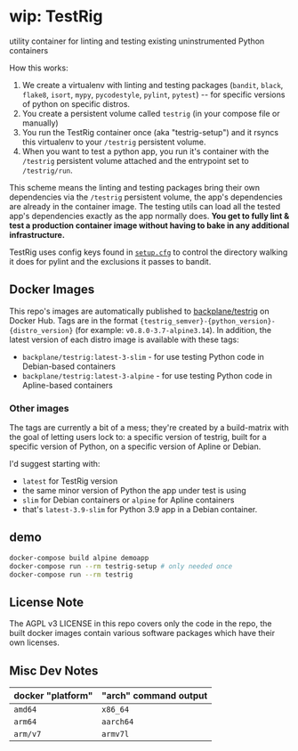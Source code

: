 # wip: TestRig

utility container for linting and testing existing uninstrumented Python containers

How this works:

1. We create a virtualenv with linting and testing packages (`bandit`, `black`, `flake8`, `isort`, `mypy`, `pycodestyle`, `pylint`, `pytest`) -- for specific versions of python on specific distros.
2. You create a persistent volume called `testrig` (in your compose file or manually)
3. You run the TestRig container once (aka "testrig-setup") and it rsyncs this virtualenv to your `/testrig` persistent volume.
4. When you want to test a python app, you run it's container with the `/testrig` persistent volume attached and the entrypoint set to `/testrig/run`.

This scheme means the linting and testing packages bring their own dependencies via the `/testrig` persistent volume, the app's dependencies are already in the container image. The testing utils can load all the tested app's dependencies exactly as the app normally does. **You get to fully lint & test a production container image without having to bake in any additional infrastructure.**

TestRig uses config keys found in [`setup.cfg`](/setup.cfg) to control the directory walking it does for pylint and the exclusions it passes to bandit.

## Docker Images

This repo's images are automatically published to [backplane/testrig](https://hub.docker.com/r/backplane/testrig) on Docker Hub. Tags are in the format `{testrig_semver}-{python_version}-{distro_version}` (for example: `v0.8.0-3.7-alpine3.14`). In addition, the latest version of each distro image is available with these tags:

* `backplane/testrig:latest-3-slim` - for use testing Python code in Debian-based containers
* `backplane/testrig:latest-3-alpine` - for use testing Python code in Apline-based containers

### Other images

The tags are currently a bit of a mess; they're created by a build-matrix with the goal of letting users lock to: a specific version of testrig, built for a specific version of Python, on a specific version of Apline or Debian.

I'd suggest starting with:

* `latest` for TestRig version
* the same minor version of Python the app under test is using
* `slim` for Debian containers or `alpine` for Apline containers
* that's `latest-3.9-slim` for Python 3.9 app in a Debian container.

## demo

```sh
docker-compose build alpine demoapp
docker-compose run --rm testrig-setup # only needed once
docker-compose run --rm testrig
```

## License Note

The AGPL v3 LICENSE in this repo covers only the code in the repo, the built docker images contain various software packages which have their own licenses.

## Misc Dev Notes

docker "platform" | "arch" command output
----------------- | ---------------------
`amd64`           | `x86_64`
`arm64`           | `aarch64`
`arm/v7`          | `armv7l`
